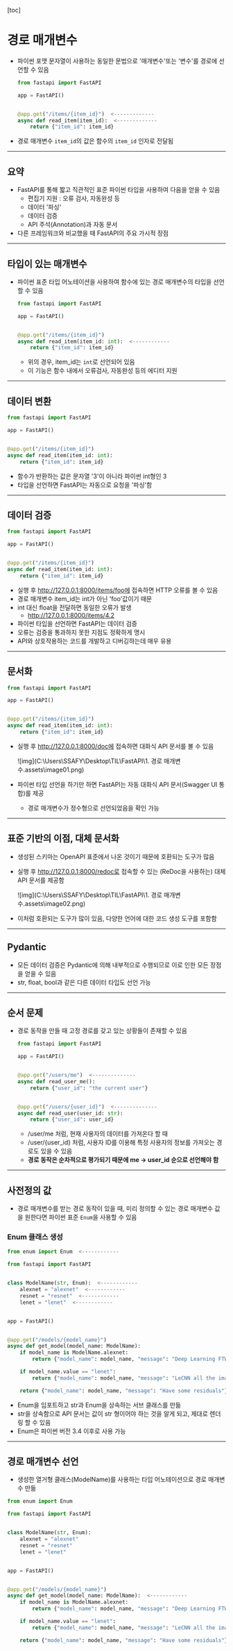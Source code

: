 [toc]

# 경로 매개변수

- 파이썬 포맷 문자열이 사용하는 동일한 문법으로 '매개변수'또는 '변수'를 경로에 선언할 수 있음

  ```python
  from fastapi import FastAPI
  
  app = FastAPI()
  
  
  @app.get("/items/{item_id}")  <-------------
  async def read_item(item_id):  <-------------
      return {"item_id": item_id}
  ```

- 경로 매개변수 `item_id`의 값은 함수의 `item_id` 인자로 전달됨

---

## 요약

- FastAPI를 통해 짧고 직관적인 표준 파이썬 타입을 사용하여 다음을 얻을 수 있음
  - 편집기 지원 : 오류 검사, 자동완성 등
  - 데이터 '파싱'
  - 데이터 검증
  - API 주석(Annotation)과 자동 문서
- 다른 프레임워크와 비교했을 때 FastAPI의 주요 가시적 장점



---

## 타입이 있는 매개변수

- 파이썬 표준 타입 어노테이션을 사용하여 함수에 있는 경로 매개변수의 타입을 선언할 수 있음

  ```python
  from fastapi import FastAPI
  
  app = FastAPI()
  
  
  @app.get("/items/{item_id}")
  async def read_item(item_id: int):  <------------
      return {"item_id": item_id}
  ```

  - 위의 경우, item_id는 `int`로 선언되어 있음
  - 이 기능은 함수 내에서 오류검사, 자동완성 등의 에디터 지원



---

## 데이터 변환

```python
from fastapi import FastAPI

app = FastAPI()


@app.get("/items/{item_id}")
async def read_item(item_id: int): 
    return {"item_id": item_id}
```

- 함수가 반환하는 값은 문자열 '3'이 아니라 파이썬 int형인 3
- 타입을 선언하면 FastAPI는 자동으로 요청을 '파싱'함



---

## 데이터 검증

```python
from fastapi import FastAPI

app = FastAPI()


@app.get("/items/{item_id}")
async def read_item(item_id: int): 
    return {"item_id": item_id}
```

- 실행 후  http://127.0.0.1:8000/items/foo에 접속하면 HTTP 오류를 볼 수 있음
- 경로 매개변수 item_id는 int가 아닌 'foo'값이기 때문
- int 대신 float을 전달하면 동일한 오류가 발생
  -  http://127.0.0.1:8000/items/4.2
- 파이썬 타입을 선언하면 FastAPI는 데이터 검증
- 오류는 검증을 통과하지 못한 지점도 정확하게 명시
- API와 상호작용하는 코드를 개발하고 디버깅하는데 매우 유용



---

## 문서화

```python
from fastapi import FastAPI

app = FastAPI()


@app.get("/items/{item_id}")
async def read_item(item_id: int): 
    return {"item_id": item_id}
```

- 실행 후 http://127.0.0.1:8000/doc에 접속하면 대화식 API 문서를 볼 수 있음

  ![img](C:\Users\SSAFY\Desktop\TIL\FastAPI\1. 경로 매개변수.assets\image01.png)

- 파이썬 타입 선언을 하기만 하면 FastAPI는 자동 대화식 API 문서(Swagger UI 통합)를 제공

  - 경로 매개변수가 정수형으로 선언되었음을 확인 가능



---

## 표준 기반의 이점, 대체 문서화

- 생성된 스키마는 OpenAPI 표준에서 나온 것이기 때문에 호환되는 도구가 많음

- 실행 후  http://127.0.0.1:8000/redoc로 접속할 수 있는 (ReDoc을 사용하는) 대체 API 문서를 제공함

  ![img](C:\Users\SSAFY\Desktop\TIL\FastAPI\1. 경로 매개변수.assets\image02.png)

- 이처럼 호환되는 도구가 많이 있음, 다양한 언어에 대한 코드 생성 도구를 포함함



---

## Pydantic

- 모든 데이터 검증은 Pydantic에 의해 내부적으로 수행되므로 이로 인한 모든 장점을 얻을 수 있음
- str, float, bool과 같은 다른 데이터 타입도 선언 가능



---

## 순서 문제

- 경로 동작을 만들 때 고정 경로를 갖고 있는 상황들이 존재할 수 있음

  ```python
  from fastapi import FastAPI
  
  app = FastAPI()
  
  
  @app.get("/users/me")  <--------------
  async def read_user_me():
      return {"user_id": "the current user"}
  
  
  @app.get("/users/{user_id}")  <--------------
  async def read_user(user_id: str):
      return {"user_id": user_id}
  ```

  - /user/me 처럼, 현재 사용자의 데이터를 가져온다 할 때
  - /user/{user_id} 처럼, 사용자 ID를 이용해 특정 사용자의 정보를 가져오는 경로도 있을 수 있음
  - **경로 동작은 순차적으로 평가되기 때문에 me -> user_id 순으로 선언해야 함**



---

## 사전정의 값

- 경로 매개변수를 받는 경로 동작이 있을 때, 미리 정의할 수 있는 경로 매개변수 값을 원한다면 파이썬 표준 `Enum`을 사용할 수 있음

### Enum 클래스 생성

```python
from enum import Enum  <------------

from fastapi import FastAPI


class ModelName(str, Enum):  <------------
    alexnet = "alexnet"  <------------
    resnet = "resnet"  <------------
    lenet = "lenet"  <------------


app = FastAPI()


@app.get("/models/{model_name}")
async def get_model(model_name: ModelName):
    if model_name is ModelName.alexnet:
        return {"model_name": model_name, "message": "Deep Learning FTW!"}

    if model_name.value == "lenet":
        return {"model_name": model_name, "message": "LeCNN all the images"}

    return {"model_name": model_name, "message": "Have some residuals"}
```

- Enum을 임포트하고 str과 Enum을 상속하는 서브 클래스를 만듦
- str을 상속함으로 API 문서는 값이 str 형이어야 하는 것을 알게 되고, 제대로 렌더링 할 수 있음
- Enum은 파이썬 버전 3.4 이후로 사용 가능



---

## 경로 매개변수 선언

- 생성한 열거형 클래스(ModelName)를 사용하는 타입 어노테이션으로 경로 매개변수 만듦

```python
from enum import Enum

from fastapi import FastAPI


class ModelName(str, Enum):
    alexnet = "alexnet"
    resnet = "resnet"
    lenet = "lenet"


app = FastAPI()


@app.get("/models/{model_name}")
async def get_model(model_name: ModelName):  <------------
    if model_name is ModelName.alexnet:
        return {"model_name": model_name, "message": "Deep Learning FTW!"}

    if model_name.value == "lenet":
        return {"model_name": model_name, "message": "LeCNN all the images"}

    return {"model_name": model_name, "message": "Have some residuals"}
```

